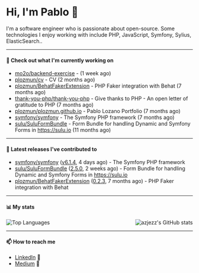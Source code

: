 # Hi, I'm Pablo 👋

I'm a software engineer who is passionate about open-source. Some technologies I enjoy working with include PHP, JavaScript, Symfony, Sylius, ElasticSearch..

---
#### 👷 Check out what I'm currently working on

- [mo2o/backend-exercise](https://github.com/mo2o/backend-exercise) -  (1 week ago)
- [plozmun/cv](https://github.com/plozmun/cv) - CV (2 months ago)
- [plozmun/BehatFakerExtension](https://github.com/plozmun/BehatFakerExtension) - PHP Faker integration with Behat (7 months ago)
- [thank-you-php/thank-you-php](https://github.com/thank-you-php/thank-you-php) - Give thanks to PHP - An open letter of gratitude to PHP (7 months ago)
- [plozmun/plozmun.github.io](https://github.com/plozmun/plozmun.github.io) - Pablo Lozano Portfolio (7 months ago)
- [symfony/symfony](https://github.com/symfony/symfony) - The Symfony PHP framework (7 months ago)
- [sulu/SuluFormBundle](https://github.com/sulu/SuluFormBundle) - Form Bundle for handling Dynamic and Symfony Forms in https://sulu.io (11 months ago)

---

#### 🔭 Latest releases I've contributed to

- [symfony/symfony](https://github.com/symfony/symfony) ([v6.1.4](https://github.com/symfony/symfony/releases/tag/v6.1.4), 4 days ago) - The Symfony PHP framework
- [sulu/SuluFormBundle](https://github.com/sulu/SuluFormBundle) ([2.5.0](https://github.com/sulu/SuluFormBundle/releases/tag/2.5.0), 2 weeks ago) - Form Bundle for handling Dynamic and Symfony Forms in https://sulu.io
- [plozmun/BehatFakerExtension](https://github.com/plozmun/BehatFakerExtension) ([0.2.3](https://github.com/plozmun/BehatFakerExtension/releases/tag/0.2.3), 7 months ago) - PHP Faker integration with Behat

---

#### 📊 My stats

<img align="right" alt="azjezz's GitHub stats" src="https://github-readme-stats.vercel.app/api?username=plozmun&count_private=1&show_icons=true&" />

![Top Languages](https://github-readme-stats.vercel.app/api/top-langs/?username=plozmun)

---

#### 📫 How to reach me
- <a href="https://www.linkedin.com/in/pablolozano">LinkedIn</a> 💼
- <a href="https://medium.com/@lozanomunarriz">Medium</a> 📝

